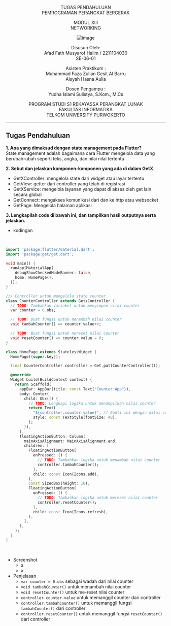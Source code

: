 <div align="center">

TUGAS PENDAHULUAN
<br>
PEMROGRAMAN PERANGKAT BERGERAK

MODUL XIII
<br>
NETWORKING

![image](https://lac.telkomuniversity.ac.id/wp-content/uploads/2021/01/cropped-1200px-Telkom_University_Logo.svg-270x270.png)

Disusun Oleh:
<br>
Afad Fath Musyarof Halim / 2211104030
<br>
SE-06-01

Asisten Praktikum :
<br>
Muhammad Faza Zulian Gesit Al Barru
<br>
Aisyah Hasna Aulia

Dosen Pengampu :
<br>
Yudha Islami Sulistya, S.Kom., M.Cs

PROGRAM STUDI S1 REKAYASSA PERANGKAT LUNAK
<br>
FAKULTAS INFORMATIKA 
<br>
TELKOM UNIVERSITY PURWOKERTO

</div>

---

## Tugas Pendahuluan

**1. Apa yang dimaksud dengan state management pada Flutter?**
<br> 
State management adalah bagaimana cara Flutter mengelola data yang berubah-ubah seperti teks, angka, dan nilai nilai tertentu

**2. Sebut dan jelaskan komponen-komponen yang ada di dalam GetX**
<br>

- GetXController: mengelola state dari widget atau layar tertentu
- GetView: getter dari controller yang telah di registrasi
- GetXService: mengelola layanan yang dapat di akses oleh get lain secara global
- GetConnect: mengakses komunikasi dari dan ke http atau websocket
- GetPage: Mengelola halaman aplikasi

**3. Lengkapilah code di bawah ini, dan tampilkan hasil outputnya serta jelaskan.**
<br>

- kodingan
<br>

``` dart
import 'package:flutter/material.dart';
import 'package:get/get.dart';

void main() {
  runApp(MaterialApp(
    debugShowCheckedModeBanner: false,
    home: HomePage(),
  ));
}

/// Controller untuk mengelola state counter
class CounterController extends GetxController {
  // TODO: Tambahkan variabel untuk menyimpan nilai counter
  var counter = 0.obs;

  // TODO: Buat fungsi untuk menambah nilai counter
  void tambahCounter() => counter.value++;

  // TODO: Buat fungsi untuk mereset nilai counter
  void resetCounter() => counter.value = 0;
}

class HomePage extends StatelessWidget {
  HomePage({super.key});

  final CounterController controller = Get.put(CounterController());

  @override
  Widget build(BuildContext context) {
    return Scaffold(
      appBar: AppBar(title: const Text("Counter App")),
      body: Center(
        child: Obx(() {
          // TODO: Lengkapi logika untuk menampilkan nilai counter
          return Text(
            "${controller.counter.value}", // Ganti ini dengan nilai counter
            style: const TextStyle(fontSize: 48),
          );
        }),
      ),
      floatingActionButton: Column(
        mainAxisAlignment: MainAxisAlignment.end,
        children: [
          FloatingActionButton(
            onPressed: () {
              // TODO: Tambahkan logika untuk menambah nilai counter
              controller.tambahCounter();
            },
            child: const Icon(Icons.add),
          ),
          const SizedBox(height: 10),
          FloatingActionButton(
            onPressed: () {
              // TODO: Tambahkan logika untuk mereset nilai counter
              controller.resetCounter();
            },
            child: const Icon(Icons.refresh),
          ),
        ],
      ),
    );
  }
}
```

<br>

- Screenshot
  - a
  - a
- Penjelasan
  - `var counter = 0.obs` sebagai wadah dari nilai counter
  - `void tambahCounter()` untuk menambah nilai counter
  - `void resetCounter()` untuk me-reset nilai counter
  - `controller.counter.value` untuk memanggil counter dari controller
  - `controller.tambahCounter()` untuk memanggil fungsi `tambahCounter()` dari controller
  - `controller.resetCounter()` untuk memanggil fungsi `resetCounter()` dari controller
